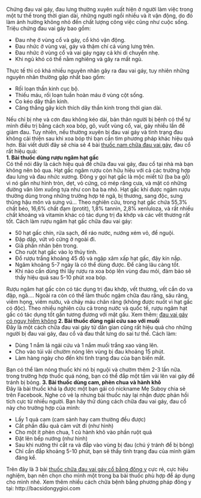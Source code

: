 Chứng đau vai gáy, đau lưng thường xuyên xuất hiện ở người làm việc trong một tư thế trong thời gian dài, những người ngồi nhiều và ít vận động, do đó làm ảnh hưởng không nhỏ đến chất lượng công việc cũng như cuộc sống. Triệu chứng đau vai gáy bao gồm:
<ul><li> Đau nhẹ ở vùng cổ và gáy, cổ khó vận động.</li>
<li> Đau nhức ở vùng vai, gáy và thậm chí cả vùng lưng trên.</li>
<li> Đau nhức ở vùng cổ và vai gáy ngay cả khi di chuyển nhẹ.</li>
<li> Khi ngủ khó có thể nằm nghiêng và gây ra mất ngủ.</li></ul>
Thực tế thì có khá nhiều nguyên nhân gây ra đau vai gáy, tuy nhiên những nguyên nhân thường gặp nhất bao gồm:
<ul><li> Rối loạn thần kinh cục bộ.</li>
<li> Thiếu máu, rối loạn tuần hoàn máu ở vùng cột sống.</li>
<li> Co kéo dây thần kinh.</li>
 <li> Căng thẳng gây kích thích dây thần kinh trong thời gian dài.</li></ul>
Nếu chỉ bị nhẹ và cơn đau không kéo dài, bản thân người bị bệnh có thể tự mình điều trị bằng cách xoa bóp, gõ, vuốt vùng cổ, vai, gáy nhiều lần để giảm đau.
Tuy nhiên, nếu thường xuyên bị đau vai gáy và tình trạng đau không cải thiện sau khi xoa bóp thì bạn cần tìm phương pháp khác hiệu quả hơn. Bài viết dưới đây sẽ chia sẻ 4 bài <a href="http://yhoccotruyensaigon.com/bai-thuoc-nam-chua-benh-dau-vai-gay-hieu-qua-trong-dan-gian-433.html" title="thuốc nam chữa đau vai gáy" rel="dofollow">thuốc nam chữa đau vai gáy</a>, đau cổ rất hiệu quả:<br />
<b>1. Bài thuốc dùng rượu ngâm hạt gấc</b><br />
Có thể nói đây là cách hiệu quả để chữa đau vai gáy, đau cổ tại nhà mà bạn không nên bỏ qua. Hạt gấc ngâm rượu còn hữu hiệu với cả các trường hợp đau lưng và đau nhức xương.
Đông y gọi hạt gấc là mộc miết tử (ba ba gỗ) vì nó gần như hình tròn, dẹt, vỏ cứng, có mép răng cưa, và mặt có những đường vân lõm xuống tựa như con ba ba nhỏ. Hạt gấc khi được ngâm rượu thường dùng trong những trường hợp té ngã, bị thương, sang độc, sưng thũng hậu môn và sưng vú…
Theo nghiên cứu, trong hạt gấc chứa 55,3% chất béo, 16,6% chất đạm (protit), 1,8% tannin, 2,8% xenluloza, và rất nhiều chất khoáng và vitamin khác có tác dụng trị đa khớp và các vết thương rất tốt.
Cách làm rượu ngâm hạt gấc chữa đau vai gáy:
<ul><li> 50 hạt gấc chín, rửa sạch, để ráo nước, nướng xém vỏ, để nguội.</li>
<li> Đập dập, vứt vỏ cứng ở ngoài đi.</li>
<li> Giã phần nhân bên trong.</li>
<li> Cho ruột hạt gấc vào lọ thủy tinh.</li>
<li> Đổ rượu trắng khoảng 45 độ và ngập xâm xấp hạt gấc, đậy kín nắp.</li>
<li> Ngâm khoảng 5-7 ngày là có thể dùng được. Để càng lâu càng tốt.</li>
<li> Khi nào cần dùng thì lấy rượu ra xoa bóp lên vùng đau mỏi, đảm bảo sẽ thấy hiệu quả sau 5-10 phút xoa bóp.</li></ul>
Rượu ngâm hạt gấc còn có tác dụng trị đau khớp, vết thương, vết cắn do va đập, ngã.…
Ngoài ra còn có thể làm thuốc ngậm chữa đau răng, sâu răng, viêm họng, viêm nướu, và chảy máu chân răng (không được nuốt vì hạt gấc có độc). Theo nhiều nghiên cứu cả trong nước và quốc tế, rượu ngâm hạt gấc có tác dụng tốt gần tương đương với mật gấu.
Xem thêm: <a href="http://yhoccotruyensaigon.com/dau-vai-gay-co-nguy-hiem-khong-279.html" title="đau vai gáy có nguy hiểm không" rel="dofollow">đau vai gáy có nguy hiểm không</a>
 <b>2. Bài thuốc dùng ngải cứu sao với muối</b><br />
Đây là một cách chữa đau vai gáy từ dân gian cũng rất hiệu quả cho những người bị đau vai gáy, đau cổ và đau thắt lưng do sai tư thế.
Cách làm:
<ul><li> Dùng 1 nắm lá ngải cứu và 1 nắm muối trắng xao vàng lên.</li>
<li> Cho vào túi vải chườm nóng lên vùng bị đau khoảng 15 phút.</li>
<li> Làm hàng ngày cho đến khi tình trạng đau của bạn biến mất.</li></ul>
Bạn có thể làm nóng thuốc khi nó bị nguội và chườm thêm 2-3 lần nữa. trong trường hợp thuốc quá nóng, bạn có thể đắp một tấm vải lên vai gáy để tránh bị bỏng.
<b>3. Bài thuốc dùng cam, phèn chua và hành khô</b><br />
Đây là bài thuốc khá lạ được một bạn gái có nickname Mẹ Suboy chia sẻ trên Facebook. Nghe có vẻ lạ nhưng bài thuốc này lại nhận được phản hồi tích cực từ nhiều người. Bạn hãy thử dùng cách chữa đau vai gáy, đau cổ này cho trường hợp của mình:
<ul><li> Lấy 1 quả cam (cam sành hay cam thường đều được)</li>
<li> Cắt phần đầu quả cảm vứt đi (như hình)</li>
<li> Cho một ít phèn chua, 1 củ hành khô vào phần ruột quả</li>
<li> Đặt lên bếp nướng (như hình)</li>
<li> Sau khi nướng thì cắt ra và đắp vào vùng bị đau (chú ý tránh để bị bỏng)</li>
 <li> Chỉ cần đắp khoảng 5-10 phút, bạn sẽ thấy tình trạng đau của mình giảm đáng kể.</li></ul>
Trên đây là  3 bài <a href="http://yhoccotruyensaigon.com/chua-dau-vai-gay-co-bang-thuoc-dong-y-co-hieu-qua-khong-280.html" title="thuốc chữa đau vai gáy" rel="dofollow">thuốc chữa đau vai gáy cổ bằng đông y</a> cực rẻ, cực hiệu nghiệm, bạn nên chọn cho mình một trong  ba bài thuốc phù hợp để áp dụng cho mình nhé.
Xem thêm nhiều cách chữa bệnh bằng phương pháp đông y tại: http://bacsidongygioi.com
